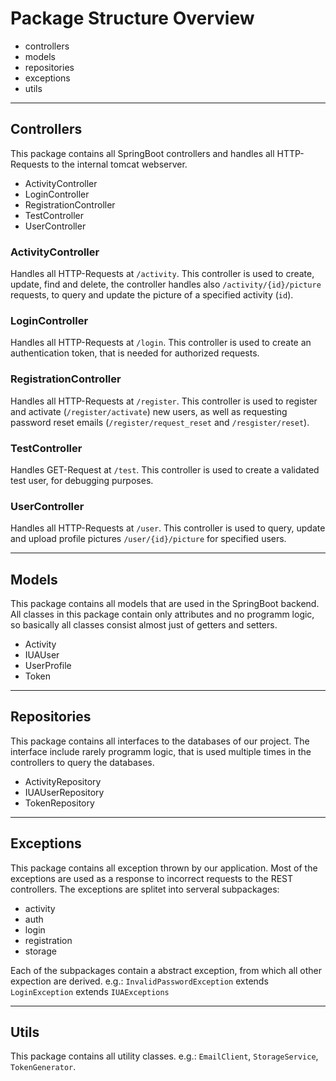 <title>Backend - Architecture and Design</title>

# Package Structure Overview
* controllers
* models
* repositories
* exceptions
* utils


***


## Controllers
This package contains all SpringBoot controllers and handles all HTTP-Requests to the internal tomcat webserver.
* ActivityController
* LoginController
* RegistrationController
* TestController
* UserController

### ActivityController
Handles all HTTP-Requests at `/activity`. This controller is used to create, update, find and delete, the controller handles also `/activity/{id}/picture` requests, to query and update the picture of a specified activity (`id`).
### LoginController
Handles all HTTP-Requests at `/login`. This controller is used to create an authentication token, that is needed for authorized requests.
### RegistrationController
Handles all HTTP-Requests at `/register`. This controller is used to register and activate (`/register/activate`) new users, as well as requesting password reset emails (`/register/request_reset` and `/resgister/reset`).
### TestController
Handles GET-Request at `/test`. This controller is used to create a validated test user, for debugging purposes.
### UserController
Handles all HTTP-Requests at `/user`. This controller is used to query, update and upload profile pictures `/user/{id}/picture` for specified users.

***

## Models
This package contains all models that are used in the SpringBoot backend. All classes in this package contain only attributes and no programm logic, so basically all classes consist almost just of getters and setters.
* Activity
* IUAUser
* UserProfile
* Token

***

## Repositories
This package contains all interfaces to the databases of our project. The interface include rarely programm logic, that is used multiple times in the controllers to query the databases.
* ActivityRepository
* IUAUserRepository
* TokenRepository

***

## Exceptions
This package contains all exception thrown by our application. Most of the exceptions are used as a response to incorrect requests to the REST controllers. The exceptions are splitet into serveral subpackages:
* activity
* auth
* login
* registration
* storage

Each of the subpackages contain a abstract exception, from which all other expection are derived. e.g.: `InvalidPasswordException` extends `LoginException` extends `IUAExceptions`

***

## Utils
This package contains all utility classes. e.g.: `EmailClient`, `StorageService`, `TokenGenerator`.
